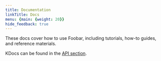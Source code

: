 ```yaml
---
title: Documentation
linkTitle: Docs
menu: {main: {weight: 20}}
hide_feedback: true
---
```


These docs cover how to use Foobar, including tutorials, how-to guides, and reference materials.

KDocs can be found in the [API section](/api).
